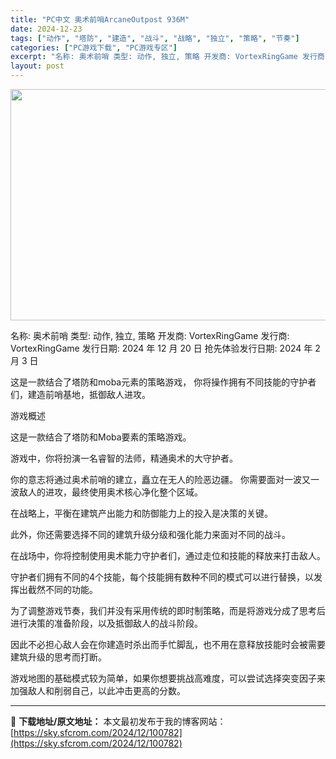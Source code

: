 ```yaml
---
title: "PC中文 奥术前哨ArcaneOutpost 936M"
date: 2024-12-23
tags: ["动作", "塔防", "建造", "战斗", "战略", "独立", "策略", "节奏"]
categories: ["PC游戏下载", "PC游戏专区"]
excerpt: "名称: 奥术前哨 类型: 动作, 独立, 策略 开发商: VortexRingGame 发行商: VortexRingGame 发行日期: 2024 年 12 月 20 日 抢先体验发行日期: 2024 年 2 月 3 日 这是一款结合了塔防和moba元素的策略游戏， 你将操作拥有不同技能的守护者们&hellip;"
layout: post
---
```


<img class="aligncenter size-full wp-image-100784" src="https://sky.sfcrom.com/wp-content/uploads/2024/12/2024122303174136.webp" alt="" width="660" height="370" />

名称: 奥术前哨
类型: 动作, 独立, 策略
开发商: VortexRingGame
发行商: VortexRingGame
发行日期: 2024 年 12 月 20 日
抢先体验发行日期: 2024 年 2 月 3 日

这是一款结合了塔防和moba元素的策略游戏， 你将操作拥有不同技能的守护者们，建造前哨基地，抵御敌人进攻。

游戏概述

这是一款结合了塔防和Moba要素的策略游戏。

游戏中，你将扮演一名睿智的法师，精通奥术的大守护者。

你的意志将通过奥术前哨的建立，矗立在无人的险恶边疆。
你需要面对一波又一波敌人的进攻，最终使用奥术核心净化整个区域。

在战略上，平衡在建筑产出能力和防御能力上的投入是决策的关键。

此外，你还需要选择不同的建筑升级分级和强化能力来面对不同的战斗。

在战场中，你将控制使用奥术能力守护者们，通过走位和技能的释放来打击敌人。

守护者们拥有不同的4个技能，每个技能拥有数种不同的模式可以进行替换，以发挥出截然不同的功能。

为了调整游戏节奏，我们并没有采用传统的即时制策略，而是将游戏分成了思考后进行决策的准备阶段，以及抵御敌人的战斗阶段。

因此不必担心敌人会在你建造时杀出而手忙脚乱，也不用在意释放技能时会被需要建筑升级的思考而打断。

游戏地图的基础模式较为简单，如果你想要挑战高难度，可以尝试选择突变因子来加强敌人和削弱自己，以此冲击更高的分数。

---
📖 **下载地址/原文地址：** 本文最初发布于我的博客网站：[https://sky.sfcrom.com/2024/12/100782](https://sky.sfcrom.com/2024/12/100782)
